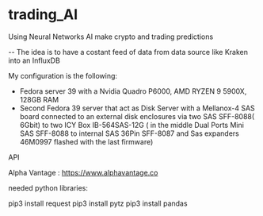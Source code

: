 # trading_AI

Using Neural Networks AI make crypto and trading predictions


-- The idea is to have a costant feed of data from data source like Kraken into an InfluxDB

My configuration is the following:

 - Fedora server 39 with a Nvidia Quadro P6000, AMD RYZEN 9 5900X, 128GB RAM
 - Second Fedora 39 server that act as Disk Server with a Mellanox-4 SAS board connected to an external disk enclosures
via two SAS SFF-8088( 6Gbit) to two ICY Box IB-564SAS-12G 
( in the middle Dual Ports Mini SAS SFF-8088 to internal SAS 36Pin SFF-8087 and Sas expanders 46M0997 
flashed with the last firmware)


API

Alpha Vantage : https://www.alphavantage.co


needed python libraries:

pip3 install request
pip3 install pytz
pip3 install pandas